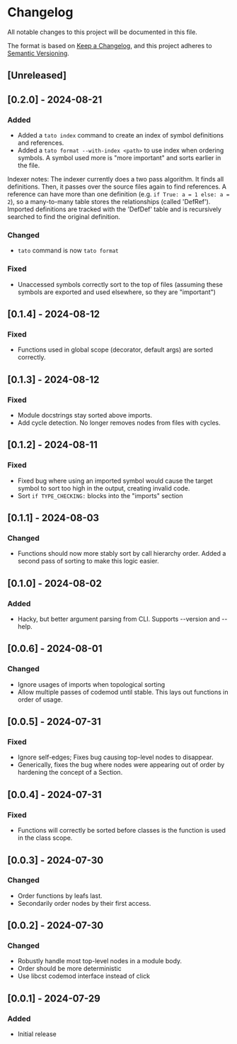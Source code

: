 # Changelog

All notable changes to this project will be documented in this file.

The format is based on [Keep a Changelog](https://keepachangelog.com/en/1.1.0/),
and this project adheres to [Semantic Versioning](https://semver.org/spec/v2.0.0.html).

## [Unreleased]


## [0.2.0] - 2024-08-21

### Added
- Added a `tato index` command to create an index of symbol definitions and references.
- Added a `tato format --with-index <path>` to use index when ordering symbols. A symbol used more is "more important" and sorts earlier in the file.

Indexer notes:
The indexer currently does a two pass algorithm. It finds all definitions. 
Then, it passes over the source files again to find references. 
A reference can have more than one definition (e.g. `if True: a = 1 else: a = 2`),
so a many-to-many table stores the relationships (called 'DefRef').
Imported definitions are tracked with the 'DefDef' table and is recursively
searched to find the original definition.

### Changed
- `tato` command is now `tato format`

### Fixed
- Unaccessed symbols correctly sort to the top of files (assuming these symbols are exported and used elsewhere, so they are "important")


## [0.1.4] - 2024-08-12

### Fixed
- Functions used in global scope (decorator, default args) are sorted correctly.


## [0.1.3] - 2024-08-12

### Fixed
- Module docstrings stay sorted above imports.
- Add cycle detection. No longer removes nodes from files with cycles.


## [0.1.2] - 2024-08-11

### Fixed
- Fixed bug where using an imported symbol would cause the target symbol to sort too high in the output, creating invalid code.
- Sort `if TYPE_CHECKING:` blocks into the "imports" section


## [0.1.1] - 2024-08-03

### Changed
- Functions should now more stably sort by call hierarchy order. Added a second pass of sorting to make this logic easier.


## [0.1.0] - 2024-08-02

### Added
- Hacky, but better argument parsing from CLI. Supports --version and --help.


## [0.0.6] - 2024-08-01

### Changed
- Ignore usages of imports when topological sorting
- Allow multiple passes of codemod until stable. This lays out functions in order of usage.


## [0.0.5] - 2024-07-31

### Fixed
- Ignore self-edges; Fixes bug causing top-level nodes to disappear.
- Generically, fixes the bug where nodes were appearing out of order by hardening the concept of a Section.

## [0.0.4] - 2024-07-31

### Fixed
- Functions will correctly be sorted before classes is the function is used in the class scope.


## [0.0.3] - 2024-07-30

### Changed
- Order functions by leafs last.
- Secondarily order nodes by their first access.


## [0.0.2] - 2024-07-30

### Changed
- Robustly handle most top-level nodes in a module body.
- Order should be more deterministic
- Use libcst codemod interface instead of click


## [0.0.1] - 2024-07-29

### Added
- Initial release